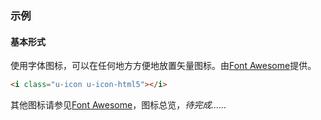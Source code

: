### 示例
#### 基本形式

使用字体图标，可以在任何地方方便地放置矢量图标。由[Font Awesome](http://fortawesome.github.com/Font-Awesome)提供。

<div class="m-example"></div>

```html
<i class="u-icon u-icon-html5"></i>
```

其他图标请参见[Font Awesome](http://fortawesome.github.com/Font-Awesome)，图标总览，*待完成……*
